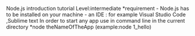 Node.js introduction tutorial
Level:intermediate
*requirement - Node.js has to be installed on your machine
             - an IDE : for example Visual Studio Code ,Sublime text
In order to start any app use in command line in the current directory
*node theNameOfTheApp  (example:node 1_hello)